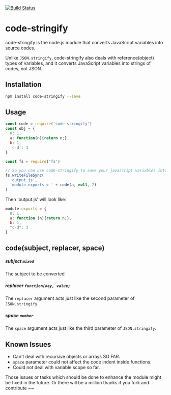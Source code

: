[![Build Status](https://travis-ci.org/kaelzhang/node-code-stringify.svg?branch=master)](https://travis-ci.org/kaelzhang/node-code-stringify)

# code-stringify

code-stringify is the node.js module that converts JavaScript variables into source codes.

Unlike `JSON.stringify`, code-stringify also deals with reference(object) types of variables, and it converts JavaScript variables into strings of codes, not JSON.

## Installation

```sh
npm install code-stringify --save
```

## Usage

```js
const code = require('code-stringify')
const obj = {
  0: 1,
  a: function(n){return n;},
  b: 1,
  'c-d': 3
}

const fs = require('fs')

// So you can use code-stringify to save your javascript variables into a file:
fs.writeFileSync(
  'output.js',
  'module.exports = ' + code(a, null, 2)
)
```

Then 'output.js' will look like:

```js
module.exports = {
  0: 1,
  a: function (n){return n;},
  b: 1,
  "c-d": 3
}
```

## code(subject, replacer, space)

##### subject `mixed`

The subject to be converted

##### replacer `function(key, value)`

The `replacer` argument acts just like the second parameter of `JSON.stringify`.

##### space `number`

The `space` argument acts just like the third parameter of `JSON.stringify`.

## Known Issues

- Can't deal with recursive objects or arrays SO FAR.
- `space` parameter could not affect the code indent inside functions.
- Could not deal with variable scope so far.

Those issues or tasks which should be done to enhance the module might be fixed in the future. Or there will be a million thanks if you fork and contribute ~~
